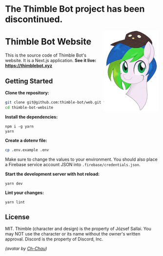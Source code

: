 # The Thimble Bot project has been discontinued.

<img src=".github/assets/avatar.png" align="right" width="180px"> <h1>Thimble Bot Website</h1>

This is the source code of Thimble Bot's website. It is a Next.js application.
**See it live: https://thimblebot.xyz**

## Getting Started

**Clone the repository:**

```sh
git clone git@github.com:thimble-bot/web.git thimble-bot-website
cd thimble-bot-website
```

**Install the dependencies:**

```
npm i -g yarn
yarn
```

**Create a dotenv file:**

```sh
cp .env.example .env
```

Make sure to change the values to your environment. You should also place a
Firebase service account JSON into `.firebase/credentials.json`.

**Start the development server with hot reload:**

```
yarn dev
```

**Lint your changes:**

```
yarn lint
```

## License

MIT. Thimble (character and design) is the property of József Sallai. You may
NOT use the character or its name without the owner's written approval. Discord
is the property of Discord, Inc.

*(avatar by [Ch-Chau](https://www.deviantart.com/ch-chau/))*
